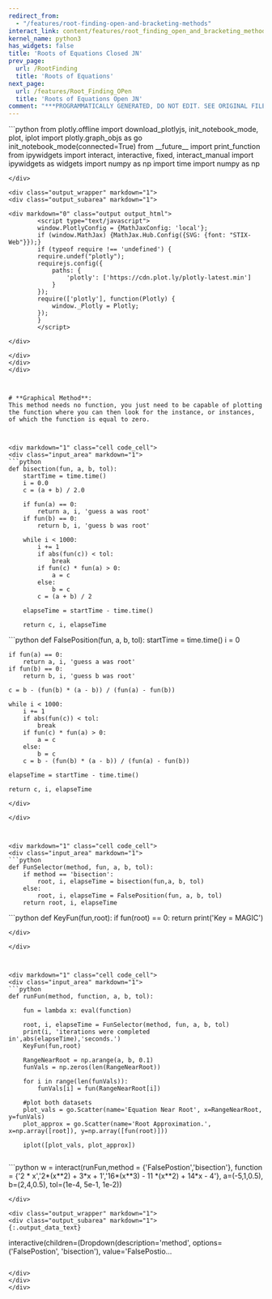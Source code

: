 ```yaml
---
redirect_from:
  - "/features/root-finding-open-and-bracketing-methods"
interact_link: content/features/root_finding_open_and_bracketing_methods.ipynb
kernel_name: python3
has_widgets: false
title: 'Roots of Equations Closed JN'
prev_page:
  url: /RootFinding
  title: 'Roots of Equations'
next_page:
  url: /features/Root_Finding_OPen
  title: 'Roots of Equations Open JN'
comment: "***PROGRAMMATICALLY GENERATED, DO NOT EDIT. SEE ORIGINAL FILES IN /content***"
---
```



<div markdown="1" class="cell code_cell">
<div class="input_area" markdown="1">
```python
from plotly.offline import download_plotlyjs, init_notebook_mode, plot, iplot
import plotly.graph_objs as go
init_notebook_mode(connected=True)
from __future__ import print_function
from ipywidgets import interact, interactive, fixed, interact_manual
import ipywidgets as widgets
import numpy as np
import time
import numpy as np

```
</div>

<div class="output_wrapper" markdown="1">
<div class="output_subarea" markdown="1">

<div markdown="0" class="output output_html">
        <script type="text/javascript">
        window.PlotlyConfig = {MathJaxConfig: 'local'};
        if (window.MathJax) {MathJax.Hub.Config({SVG: {font: "STIX-Web"}});}
        if (typeof require !== 'undefined') {
        require.undef("plotly");
        requirejs.config({
            paths: {
                'plotly': ['https://cdn.plot.ly/plotly-latest.min']
            }
        });
        require(['plotly'], function(Plotly) {
            window._Plotly = Plotly;
        });
        }
        </script>
        
</div>

</div>
</div>
</div>



# **Graphical Method**:
This method needs no function, you just need to be capable of plotting the function where you can then look for the instance, or instances, of which the function is equal to zero.



<div markdown="1" class="cell code_cell">
<div class="input_area" markdown="1">
```python
def bisection(fun, a, b, tol):
    startTime = time.time()
    i = 0.0
    c = (a + b) / 2.0
    
    if fun(a) == 0:
        return a, i, 'guess a was root'
    if fun(b) == 0:
        return b, i, 'guess b was root'
    
    while i < 1000:
        i += 1
        if abs(fun(c)) < tol:
            break
        if fun(c) * fun(a) > 0:
            a = c
        else: 
            b = c
        c = (a + b) / 2
        
    elapseTime = startTime - time.time()
         
    return c, i, elapseTime

```
</div>

</div>



<div markdown="1" class="cell code_cell">
<div class="input_area" markdown="1">
```python
def FalsePosition(fun, a, b, tol):
    startTime = time.time()
    i = 0
    
    if fun(a) == 0:
        return a, i, 'guess a was root'
    if fun(b) == 0:
        return b, i, 'guess b was root'

    c = b - (fun(b) * (a - b)) / (fun(a) - fun(b))
    
    while i < 1000:
        i += 1
        if abs(fun(c)) < tol:
            break
        if fun(c) * fun(a) > 0:
            a = c
        else: 
            b = c
        c = b - (fun(b) * (a - b)) / (fun(a) - fun(b))
            
    elapseTime = startTime - time.time()
    
    return c, i, elapseTime


```
</div>

</div>



<div markdown="1" class="cell code_cell">
<div class="input_area" markdown="1">
```python
def FunSelector(method, fun, a, b, tol):
    if method == 'bisection':
        root, i, elapseTime = bisection(fun,a, b, tol)
    else:
        root, i, elapseTime = FalsePosition(fun, a, b, tol)
    return root, i, elapseTime

```
</div>

</div>



<div markdown="1" class="cell code_cell">
<div class="input_area" markdown="1">
```python
def KeyFun(fun,root):
    if fun(root) == 0:
        return print('Key = MAGIC')

```
</div>

</div>



<div markdown="1" class="cell code_cell">
<div class="input_area" markdown="1">
```python
def runFun(method, function, a, b, tol):
    
    fun = lambda x: eval(function)
    
    root, i, elapseTime = FunSelector(method, fun, a, b, tol)
    print(i, 'iterations were completed in',abs(elapseTime),'seconds.')
    KeyFun(fun,root)
    
    RangeNearRoot = np.arange(a, b, 0.1)
    funVals = np.zeros(len(RangeNearRoot))
    
    for i in range(len(funVals)):
        funVals[i] = fun(RangeNearRoot[i])
    
    #plot both datasets
    plot_vals = go.Scatter(name='Equation Near Root', x=RangeNearRoot, y=funVals)
    plot_approx = go.Scatter(name='Root Approximation.', x=np.array([root]), y=np.array([fun(root)]))
        
    iplot([plot_vals, plot_approx])
    

```
</div>

</div>



<div markdown="1" class="cell code_cell">
<div class="input_area" markdown="1">
```python
w = interact(runFun,method = {'FalsePostion','bisection'}, function = {'2 * x','2*(x**2) + 3*x + 1','16*(x**3) - 11 *(x**2) + 14*x - 4'}, a=(-5,1,0.5), b=(2,4,0.5), tol=(1e-4, 5e-1, 1e-2))


```
</div>

<div class="output_wrapper" markdown="1">
<div class="output_subarea" markdown="1">
{:.output_data_text}
```
interactive(children=(Dropdown(description='method', options=('FalsePostion', 'bisection'), value='FalsePostio…
```

</div>
</div>
</div>

